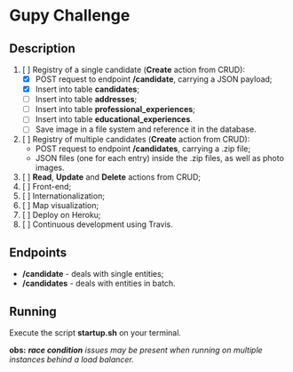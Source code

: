 # Gupy Challenge

## Description

1. [ ] Registry of a single candidate (**Create** action from CRUD):
    - [X] POST request to endpoint **/candidate**, carrying a JSON payload;
    - [X] Insert into table **candidates**;
    - [ ] Insert into table **addresses**;
    - [ ] Insert into table **professional_experiences**;
    - [ ] Insert into table **educational_experiences**.
    - [ ] Save image in a file system and reference it in the database.
2. [ ] Registry of multiple candidates (**Create** action from CRUD):
    - POST request to endpoint **/candidates**, carrying a .zip file;
    - JSON files (one for each entry) inside the .zip files, as well as photo images.
3. [ ] **Read**, **Update** and **Delete** actions from CRUD;
4. [ ] Front-end;
5. [ ] Internationalization;
6. [ ] Map visualization;
7. [ ] Deploy on Heroku;
8. [ ] Continuous development using Travis.

## Endpoints

- **/candidate** - deals with single entities;
- **/candidates** - deals with entities in batch.

## Running

Execute the script **startup.sh** on your terminal.

**obs:** ***race condition** issues may be present when running on multiple instances behind a load balancer.*
